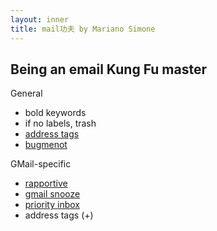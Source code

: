 ```yaml
---
layout: inner
title: mail功夫 by Mariano Simone
---
```

## Being an email Kung Fu master

General
- bold keywords
- if no labels, trash
- [address tags](https://en.wikipedia.org/wiki/Email_address#Address_tags)
- [bugmenot](http://www.bugmenot.com)

GMail-specific
- [rapportive](http://rapportive.com/)
- [gmail snooze](http://googleappsdeveloper.blogspot.com/2011/07/gmail-snooze-with-apps-script.html)
- [priority inbox](https://mail.google.com/mail/help/priority-inbox.html)
- address tags (+)
